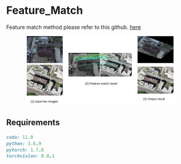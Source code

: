 # Feature_Match
Feature match method please refer to this github. [here](https://github.com/zju3dv/LoFTR)

<div align = center>
<img src="illustration1.png" alt="Cover" width="80%"/> 
</div>




## Requirements
```ruby
cuda: 11.0  
python: 3.6.9  
pytorch: 1.7.0  
torchvision: 0.8.1 
```
